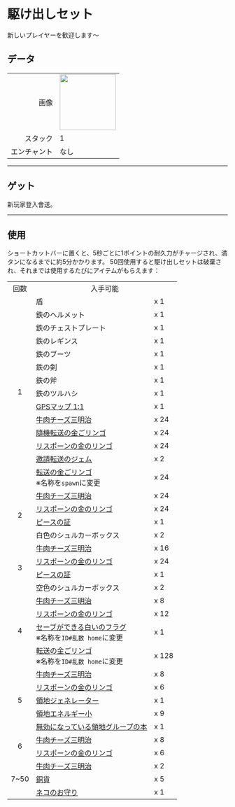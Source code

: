 # 駆け出しセット
新しいプレイヤーを歓迎します～

## データ
<table>
    <tr><td align="end">画像</td><td><img src="https://i.imgur.com/KqzjESH.png" width="128"/></td></tr>
    <tr><td align="end">スタック</td><td>1</td></tr>
    <tr><td align="end">エンチャント</td><td>なし</td></tr>
</table>

---

## ゲット
新玩家登入會送。

---

## 使用
ショートカットバーに置くと、5秒ごとに1ポイントの耐久力がチャージされ、満タンになるまでに約5分かかります。 50回使用すると駆け出しセットは破棄され、それまでは使用するたびにアイテムがもらえます：  

<table>
    <tr><td align="center">回数</td><td align="center" colspan="2">入手可能</td></tr>
    <tr>
        <td align="center" rowspan="14">1</td>
        <td>盾</td><td>x 1</td>
    </tr>
    <tr><td>鉄のヘルメット</td><td>x 1</td></tr>
    <tr><td>鉄のチェストプレート</td><td>x 1</td></tr>
    <tr><td>鉄のレギンス</td><td>x 1</td></tr>
    <tr><td>鉄のブーツ</td><td>x 1</td></tr>
    <tr><td>鉄の剣</td><td>x 1</td></tr>
    <tr><td>鉄の斧</td><td>x 1</td></tr>
    <tr><td>鉄のツルハシ</td><td>x 1</td></tr>
    <tr><td><a href="world_map_view.md">GPSマップ 1:1</a></td><td>x 1</td></tr>
    <tr><td><a href="../food/beef_cheese_sandwich.md">牛肉チーズ三明治</a></td><td>x 24</td></tr>
    <tr><td><a href="random_transfer.md">隨機転送の金ごリンゴ</a></td><td>x 24</td></tr>
    <tr><td><a href="back.md">リスポーンの金のリンゴ</a></td><td>x 24</td></tr>
    <tr><td><a href="invite_transfer_gemstone.md">邀請転送のジェム</a></td><td>x 2</td></tr>
    <tr><td><a href="transfer.md">転送の金ごリンゴ</a><br/>※名称を<code>spawn</code>に変更</td><td>x 24</td></tr>
    <tr>
        <td align="center" rowspan="4">2</td>
        <td><a href="../food/beef_cheese_sandwich.md">牛肉チーズ三明治</a></td><td>x 24</td>
    </tr>
    <tr><td><a href="back.md">リスポーンの金のリンゴ</a></td><td>x 24</td></tr>
    <tr><td><a href="peaceful_proof.md">ピースの証</a></td><td>x 1</td></tr>
    <tr><td>白色のシュルカーボックス</td><td>x 2</td></tr>
    <tr>
        <td align="center" rowspan="4">3</td>
        <td><a href="../food/beef_cheese_sandwich.md">牛肉チーズ三明治</a></td><td>x 16</td>
    </tr>
    <tr><td><a href="back.md">リスポーンの金のリンゴ</a></td><td>x 24</td></tr>
    <tr><td><a href="peaceful_proof.md">ピースの証</a></td><td>x 1</td></tr>
    <tr><td>空色のシュルカーボックス</td><td>x 2</td></tr>
    <tr>
        <td align="center" rowspan="4">4</td>
        <td><a href="../food/beef_cheese_sandwich.md">牛肉チーズ三明治</a></td><td>x 8</td>
    </tr>
    <tr><td><a href="back.md">リスポーンの金のリンゴ</a></td><td>x 12</td></tr>
    <tr><td><a href="record_point_banner.md">セーブができる白いのフラグ</a><br/>※名称を<code>ID#乱数 home</code>に変更</td><td>x 1</td></tr>
    <tr><td><a href="transfer.md">転送の金ごリンゴ</a><br/>※名称を<code>ID#乱数 home</code>に変更</td><td>x 128</td></tr>
    <tr>
        <td align="center" rowspan="5">5</td>
        <td><a href="../food/beef_cheese_sandwich.md">牛肉チーズ三明治</a></td><td>x 8</td>
    </tr>
    <tr><td><a href="back.md">リスポーンの金のリンゴ</a></td><td>x 6</td></tr>
    <tr><td><a href="land_block.md">領地ジェネレーター</a></td><td>x 1</td></tr>
    <tr><td><a href="land_energy.md">領地エネルギー小</a></td><td>x 9</td></tr>
    <tr><td><a href="land_book.md">無効になっている領地グループの本</a></td><td>x 1</td></tr>
    <tr>
        <td align="center" rowspan="2">6</td>
        <td><a href="../food/beef_cheese_sandwich.md">牛肉チーズ三明治</a></td><td>x 8</td>
    </tr>
    <tr><td><a href="back.md">リスポーンの金のリンゴ</a></td><td>x 6</td></tr>
    <tr>
        <td align="center" rowspan="3">7~50</td>
        <td><a href="../food/beef_cheese_sandwich.md">牛肉チーズ三明治</a></td><td>x 2</td>
    </tr>
    <tr><td><a href="coin.md">銅貨</a></td><td>x 5</td></tr>
    <tr><td><a href="cat_amulet.md">ネコのお守り</a></td><td>x 1</td></tr>
</table>